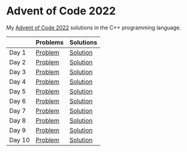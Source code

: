 # Advent of Code 2022

My [Advent of Code 2022](https://adventofcode.com/2022) solutions in the C++ programming language.

||Problems|Solutions|
|-|-|-|
|Day 1|[Problem](https://adventofcode.com/2022/day/1)|[Solution](Day1/main.cpp)|
|Day 2|[Problem](https://adventofcode.com/2022/day/2)|[Solution](Day2/main.cpp)|
|Day 3|[Problem](https://adventofcode.com/2022/day/3)|[Solution](Day3/main.cpp)|
|Day 4|[Problem](https://adventofcode.com/2022/day/4)|[Solution](Day4/main.cpp)|
|Day 5|[Problem](https://adventofcode.com/2022/day/5)|[Solution](Day5/main.cpp)|
|Day 6|[Problem](https://adventofcode.com/2022/day/6)|[Solution](Day6/main.cpp)|
|Day 7|[Problem](https://adventofcode.com/2022/day/7)|[Solution](Day7/main.cpp)|
|Day 8|[Problem](https://adventofcode.com/2022/day/8)|[Solution](Day8/main.cpp)|
|Day 9|[Problem](https://adventofcode.com/2022/day/9)|[Solution](Day9/main.cpp)|
|Day 10|[Problem](https://adventofcode.com/2022/day/10)|[Solution](Day10/main.cpp)|